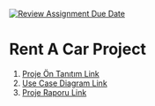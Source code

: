 [![Review Assignment Due Date](https://classroom.github.com/assets/deadline-readme-button-24ddc0f5d75046c5622901739e7c5dd533143b0c8e959d652212380cedb1ea36.svg)](https://classroom.github.com/a/QA5O9x4M)
<h1>Rent A Car Project</h1>
<ol>
  <li><a href="https://github.com/Iskenderun-Technical-University/ymg-donem-projesi-182523059/blob/main/Other/RentACarProjeTan%C4%B1t%C4%B1m.pdf">Proje Ön Tanıtım Link</li>
  <li><a href="https://github.com/Iskenderun-Technical-University/ymg-donem-projesi-182523059/blob/main/Other/Use%20Case%20Diagram.jpg">Use Case Diagram Link</li>
  <li><a href=" https://github.com/Iskenderun-Technical-University/ymg-donem-projesi-182523059/blob/main/Other/YMG_Proje_Raporu_Kutay_T%C4%B1st%C4%B1k_182523059.pdf">Proje Raporu Link</li>
   
</ol>

